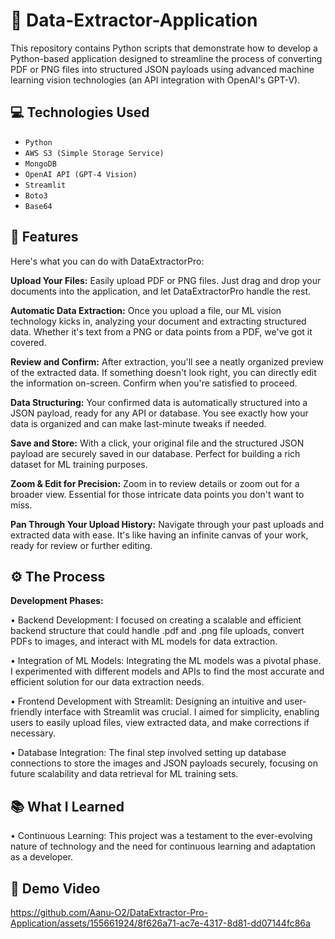 # 📂  Data-Extractor-Application 
This repository contains Python scripts that demonstrate how to develop a Python-based application designed to streamline the process of converting PDF or PNG files into structured JSON payloads using advanced machine learning vision technologies (an API integration with OpenAI's GPT-V).

## 💻  Technologies Used
- `Python`
- `AWS S3 (Simple Storage Service)`
- `MongoDB`
- `OpenAI API (GPT-4 Vision)`
- `Streamlit`
- `Boto3`
- `Base64`

## 🌟  Features
Here's what you can do with DataExtractorPro:

**Upload Your Files:** Easily upload PDF or PNG files. Just drag and drop your documents into the application, and let DataExtractorPro handle the rest.

**Automatic Data Extraction:** Once you upload a file, our ML vision technology kicks in, analyzing your document and extracting structured data. Whether it's text from a PNG or data points from a PDF, we've got it covered.

**Review and Confirm:** After extraction, you'll see a neatly organized preview of the extracted data. If something doesn't look right, you can directly edit the information on-screen. Confirm when you're satisfied to proceed.

**Data Structuring:** Your confirmed data is automatically structured into a JSON payload, ready for any API or database. You see exactly how your data is organized and can make last-minute tweaks if needed.

**Save and Store:** With a click, your original file and the structured JSON payload are securely saved in our database. Perfect for building a rich dataset for ML training purposes.

**Zoom & Edit for Precision:** Zoom in to review details or zoom out for a broader view. Essential for those intricate data points you don't want to miss.

**Pan Through Your Upload History:** Navigate through your past uploads and extracted data with ease. It's like having an infinite canvas of your work, ready for review or further editing.

## ⚙️   The Process
**Development Phases:**

• Backend Development: I focused on creating a scalable and efficient backend structure that could handle .pdf and .png file uploads, convert PDFs to images, and interact with ML models for data extraction.

• Integration of ML Models: Integrating the ML models was a pivotal phase. I experimented with different models and APIs to find the most accurate and efficient solution for our data extraction needs.

• Frontend Development with Streamlit: Designing an intuitive and user-friendly interface with Streamlit was crucial. I aimed for simplicity, enabling users to easily upload files, view extracted data, and make corrections if necessary.

• Database Integration: The final step involved setting up database connections to store the images and JSON payloads securely, focusing on future scalability and data retrieval for ML training sets.

## 📚  What I Learned
• Continuous Learning: This project was a testament to the ever-evolving nature of technology and the need for continuous learning and adaptation as a developer.

## 🎥  Demo Video



https://github.com/Aanu-O2/DataExtractor-Pro-Application/assets/155661924/8f626a71-ac7e-4317-8d81-dd07144fc86a





